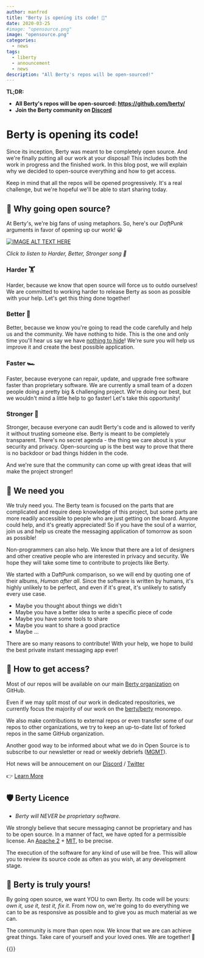 ```yaml
---
author: manfred
title: "Berty is opening its code! 📢"
date: 2020-03-25
#image: "opensource.png"
image: "opensource.png"
categories:
  - news
tags:
  - liberty
  - announcement
  - news
description: "All Berty's repos will be open-sourced!"
---
```



**TL;DR:**

* **All Berty's repos will be open-sourced: https://github.com/berty/**
* **Join the Berty community on [Discord](https://crpt.fyi/berty-discord)**

# Berty is opening its code!

Since its inception, Berty was meant to be completely open source. And we're finally putting all our work at your disposal! This includes both the work in progress and the finished work. In this blog post, we will explain why we decided to open-source everything and how to get access.

Keep in mind that all the repos will be opened progressively. It's a real challenge, but we're hopeful we'll be able to start sharing today.



## 🤔 Why going open source?

At Berty's, we're big fans of using metaphors. So, here's our _DaftPunk_ arguments in favor of opening up our work! 😀


[![IMAGE ALT TEXT HERE](https://img.youtube.com/vi/gAjR4_CbPpQ/0.jpg)](https://www.youtube.com/watch?v=gAjR4_CbPpQ)

_Click to listen to Harder, Better, Stronger song 🎵_


### Harder 🏋️

Harder, because we know that open source will force us to outdo ourselves! We are committed to working harder to release Berty as soon as possible with your help. Let's get this thing done together!


### Better 🔨

Better, because we know you're going to read the code carefully and help us and the community. We have nothing to hide. This is the one and only time you'll hear us say we have [nothing to hide](https://berty.tech/blog/nothing-to-hide/)! We're sure you will help us improve it and create the best possible application.


### Faster 🏎️

Faster, because everyone can repair, update, and upgrade free software faster than proprietary software. We are currently a small team of a dozen people doing a pretty big & challenging project. We're doing our best, but we wouldn't mind a little help to go faster! Let's take this opportunity!


### Stronger 💪


Stronger, because everyone can audit Berty's code and is allowed to verify it without trusting someone else. Berty is meant to be completely transparent. There's no secret agenda - the thing we care about is your security and privacy. Open-sourcing up is the best way to prove that there is no backdoor or bad things hidden in the code.

And we're sure that the community can come up with great ideas that will make the project stronger!


## 🙌 We need you

We truly need you. The Berty team is focused on the parts that are complicated and require deep knowledge of this project, but some parts are more readily accessible to people who are just getting on the board. Anyone could help, and it's greatly appreciated! So if you have the soul of a warrior, join us and help us create the messaging application of tomorrow as soon as possible!

Non-programmers can also help. We know that there are a lot of designers and other creative people who are interested in privacy and security. We hope they will take some time to contribute to projects like Berty.

We started with a DaftPunk comparison, so we will end by quoting one of their albums, _Human after all_. Since the software is written by humans, it's highly unlikely to be perfect, and even if it's great, it's unlikely to satisfy every use case.

* Maybe you thought about things we didn't
* Maybe you have a better idea to write a specific piece of code
* Maybe you have some tools to share
* Maybe you want to share a good practice
* Maybe ...

There are so many reasons to contribute! With your help, we hope to build the best private instant messaging app ever!



## 🔑 How to get access?

Most of our repos will be available on our main [Berty organization](http://github.com/berty/) on GitHub.

Even if we may split most of our work in dedicated repositories, we currently focus the majority of our work on the [berty/berty](https://github.com/berty/) monorepo.

We also make contributions to external repos or even transfer some of our repos to other organizations, we try to keep an up-to-date list of forked repos in the same GitHub organization.

Another good way to be informed about what we do in Open Source is to subscribe to our newsletter or read or weekly debriefs ([MGMT](https://github.com/berty/mgmt/tree/master/meeting-notes)).

Hot news will be annoucement on our [Discord](https://crpt.fyi/berty-discord) / [Twitter](https://twitter.com/berty)

👉 [Learn More](https://github.com/berty/berty)

## 🛡️ Berty Licence

* *Berty will NEVER be proprietary software.*

We strongly believe that secure messaging cannot be proprietary and has to be open source. In a manner of fact, we have opted for a permissible license. An [Apache 2](https://www.apache.org/licenses/LICENSE-2.0) + [MIT](https://en.wikipedia.org/wiki/MIT_License), to be precise.

The execution of the software for any kind of use will be free. This will allow you to review its source code as often as you wish, at any development stage.


## 👊 Berty is truly yours!

By going open source, we want YOU to own Berty. Its code will be yours: _own it, use it, test it, fix it_. From now on, we're going to do everything we can to be as responsive as possible and to give you as much material as we can.

The community is more than open now. We know that we are can achieve great things. Take care of yourself and your loved ones. We are together! 🧡




{{<tweet id="1242766524781338624">}}

